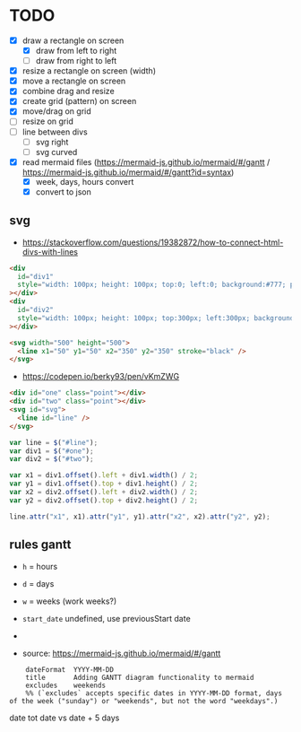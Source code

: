 # TODO

- [x] draw a rectangle on screen
  - [x] draw from left to right
  - [ ] draw from right to left
- [x] resize a rectangle on screen (width)
- [x] move a rectangle on screen
- [x] combine drag and resize
- [x] create grid (pattern) on screen
- [x] move/drag on grid
- [ ] resize on grid
- [ ] line between divs
  - [ ] svg right
  - [ ] svg curved
- [x] read mermaid files (https://mermaid-js.github.io/mermaid/#/gantt / https://mermaid-js.github.io/mermaid/#/gantt?id=syntax)
  - [x] week, days, hours convert
  - [x] convert to json

## svg

- https://stackoverflow.com/questions/19382872/how-to-connect-html-divs-with-lines

```html
<div
  id="div1"
  style="width: 100px; height: 100px; top:0; left:0; background:#777; position:absolute;"
></div>
<div
  id="div2"
  style="width: 100px; height: 100px; top:300px; left:300px; background:#333; position:absolute;"
></div>

<svg width="500" height="500">
  <line x1="50" y1="50" x2="350" y2="350" stroke="black" />
</svg>
```

- https://codepen.io/berky93/pen/vKmZWG

```html
<div id="one" class="point"></div>
<div id="two" class="point"></div>
<svg id="svg">
  <line id="line" />
</svg>
```

```js
var line = $("#line");
var div1 = $("#one");
var div2 = $("#two");

var x1 = div1.offset().left + div1.width() / 2;
var y1 = div1.offset().top + div1.height() / 2;
var x2 = div2.offset().left + div2.width() / 2;
var y2 = div2.offset().top + div2.height() / 2;

line.attr("x1", x1).attr("y1", y1).attr("x2", x2).attr("y2", y2);
```

## rules gantt

- `h` = hours
- `d` = days
- `w` = weeks (work weeks?)
- `start_date` undefined, use previousStart date
-

- source: https://mermaid-js.github.io/mermaid/#/gantt

```
    dateFormat  YYYY-MM-DD
    title       Adding GANTT diagram functionality to mermaid
    excludes    weekends
    %% (`excludes` accepts specific dates in YYYY-MM-DD format, days of the week ("sunday") or "weekends", but not the word "weekdays".)
```

date tot date
vs
date + 5 days
